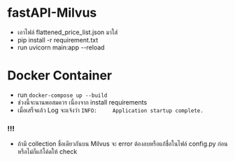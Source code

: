 # fastAPI-Milvus

- เอาไฟล์ flattened_price_list.json มาใส่
- pip install -r requirement.txt
- run uvicorn main:app --reload

# Docker Container
- run `docker-compose up --build`
- ช่วงนี้จะนานพอสมควร เนื่องจาก install requirements
- เมื่อเสร็จแล้ว Log จะแจ้งว่า `INFO:     Application startup complete.`

### !!!
- ถ้ามี collection ชื่อเดียวกันบน Milvus จะ error ต้องลบหรือแก้ชื่อในไฟล์ config.py ก่อน หรือไม่ก็แก้โค้ดให้ check


